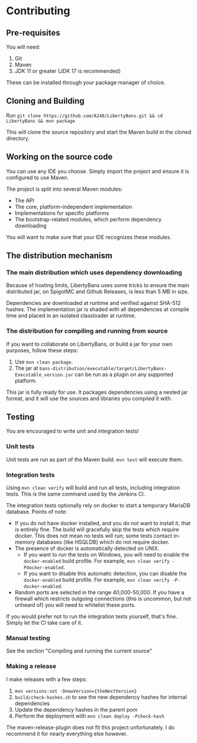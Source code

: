 
# Contributing

## Pre-requisites

You will need:

1. Git
2. Maven
3. JDK 11 or greater (JDK 17 is recommended)

These can be installed through your package manager of choice.

## Cloning and Building

Run `git clone https://github.com/A248/LibertyBans.git && cd LibertyBans && mvn package`

This will clone the source repository and start the Maven build in the cloned directory.

## Working on the source code

You can use any IDE you choose. Simply import the project and ensure it is configured to use Maven.

The project is split into several Maven modules:
* The API
* The core, platform-independent implementation
* Implementations for specific platforms
* The bootstrap-related modules, which perform dependency downloading

You will want to make sure that your IDE recognizes these modules.

## The distribution mechanism

### The main distribution which uses dependency downloading

Because of hosting limits, LibertyBans uses some tricks to ensure the main distributed jar, on SpigotMC and Github Releases, is less than 5 MB in size.

Dependencies are downloaded at runtime and verified against SHA-512 hashes. The implementation jar is shaded with all dependencies at compile time and placed in an isolated classloader at runtime.

### The distribution for compiling and running from source

If you want to collaborate on LibertyBans, or build a jar for your own purposes, follow these steps:

1. Use `mvn clean package`.
2. The jar at `bans-distribution/executable/target/LibertyBans-Executable_version.jar` can be run as a plugin on any supported platform.

This jar is fully ready for use. It packages dependencies using a nested jar format, and it will use the sources and libraries you compiled it with.

## Testing

You are encouraged to write unit and integration tests!

### Unit tests

Unit tests are run as part of the Maven build. `mvn test` will execute them.

### Integration tests

Using `mvn clean verify` will build and run all tests, including integration tests. This is the same command used by the Jenkins CI.

The integration tests optionally rely on docker to start a temporary MariaDB database. Points of note:
 * If you do not have docker installed, and you do not want to install it, that is entirely fine. The build will gracefully skip the tests which require docker. This does not mean no tests will run; some tests contact in-memory databases (like HSQLDB) which do not require docker.
 * The presence of docker is automatically detected on UNIX.
   * If you want to run the tests on Windows, you will need to enable the `docker-enabled` build profile. For example, `mvn clean verify -Pdocker-enabled`.
   * If you want to disable this automatic detection, you can disable the `docker-enabled` build profile. For example, `mvn clean verify -P-docker-enabled`.
 * Random ports are selected in the range 40,000-50,000. If you have a firewall which restricts outgoing connections (this is uncommon, but not unheard of) you will need to whitelist these ports.

If you would prefer not to run the integration tests yourself, that's fine. Simply let the CI take care of it.

### Manual testing

See the section "Compiling and running the current source"

### Making a release

I make releases with a few steps:

1. `mvn versions:set -DnewVersion={theNextVersion}`
2. `build/check-hashes.sh` to see the new dependency hashes for internal dependencies
3. Update the dependency hashes in the parent pom
4. Perform the deployment with `mvn clean deploy -Pcheck-hash`

The maven-release-plugin does not fit this project unfortunately. I do recommend it for nearly everything else however.

